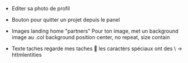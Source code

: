- Editer sa photo de profil
- Bouton pour quitter un projet depuis le panel

- Images landing home "partners" 
Pour ton image, met un background image au .col
background position center, no repeat, size contain




- Texte taches
regarde mes taches :grimacing:
les caractèrs spéciaux ont des \ -> httmlentities
